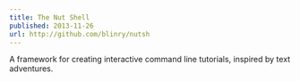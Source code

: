 ```yaml
---
title: The Nut Shell
published: 2013-11-26
url: http://github.com/blinry/nutsh
---
```


A framework for creating interactive command line tutorials, inspired by text adventures.
